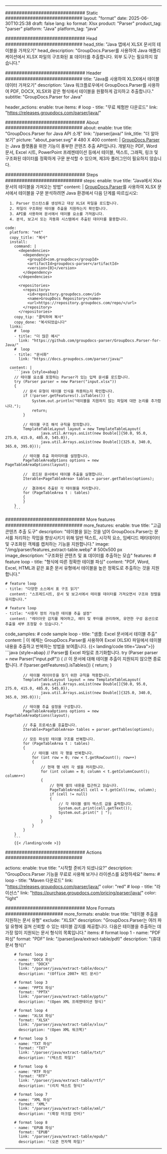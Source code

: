 


---
############################# Static ############################
layout: "format"
date:  2025-06-30T10:25:38
draft: false
lang: ko
format: Xlsx
product: "Parser"
product_tag: "parser"
platform: "Java"
platform_tag: "java"

############################# Head ############################
head_title: "Java 앱에서 XLSX 문서의 테이블을 가져오기"
head_description: "GroupDocs.Parser를 사용하여 Java 애플리케이션에서 XLSX 파일의 구조화된 표 데이터를 추출합니다. 외부 도구는 필요하지 않습니다."

############################# Header ############################
title: "Java를 사용하여 XLSX에서 테이블 데이터 가져오기" 
description: "Java 워크플로우에서 GroupDocs.Parser를 사용하여 PDF, DOCX, XLSX와 같은 형식에서 테이블을 원활하게 감지하고 추출합니다."
subtitle: "GroupDocs.Parser for Java" 

header_actions:
  enable: true
  items:
    #  loop
    - title: "무료 체험판 다운로드"
      link: "https://releases.groupdocs.com/parser/java/"
      
############################# About ############################
about:
    enable: true
    title: "GroupDocs.Parser for Java API 소개"
    link: "/parser/java/"
    link_title: "더 알아보기"
    picture: "about_parser.svg" # 480 X 400
    content: |
       [GroupDocs.Parser](/parser/java/)는 Java 플랫폼을 위한 기능이 풍부한 콘텐츠 추출 API입니다. 개발자는 PDF, Word 문서, Excel 시트, PowerPoint 프레젠테이션 등에서 테이블, 텍스트, 그래픽, 링크 및 구조화된 데이터를 정확하게 구문 분석할 수 있으며, 제3자 플러그인이 필요하지 않습니다.

############################# Steps ############################
steps:
    enable: true
    title: "Java에서 Xlsx 문서의 테이블을 가져오는 방법"
    content: |
      [GroupDocs.Parser](/parser/java/)를 사용하여 XLSX 문서에서 테이블을 구문 분석하려면 Java 환경에서 다음 단계를 따르십시오:
      
      1. Parser 인스턴스를 생성하고 대상 XLSX 파일을 로드합니다.
      2. 파일이 구조화된 테이블 추출을 지원하는지 확인합니다.
      3. API를 사용하여 문서에서 테이블 요소를 가져옵니다.
      4. 분석, 보고서 또는 자동화 시스템에서 추출된 데이터를 활용합니다.
   
    code:
      platform: "net"
      copy_title: "복사"
      install:
        command: |
          <dependencies>
            <dependency>
              <groupId>com.groupdocs</groupId>
              <artifactId>groupdocs-parser</artifactId>
              <version>{0}</version>
            </dependency>
          </dependencies>

          <repositories>
            <repository>
              <id>repository.groupdocs.com</id>
              <name>GroupDocs Repository</name>
              <url>https://repository.groupdocs.com/repo/</url>
            </repository>
          </repositories>
        copy_tip: "클릭하여 복사"
        copy_done: "복사되었습니다"
      links:
        #  loop
        - title: "더 많은 예시"
          link: "https://github.com/groupdocs-parser/GroupDocs.Parser-for-Java/"
        #  loop
        - title: "문서화"
          link: "https://docs.groupdocs.com/parser/java/"
          
      content: |
        ```java {style=abap}
        // 테이블 요소를 포함하는 Parser가 있는 입력 문서를 로드합니다.
        try (Parser parser = new Parser("input.xlsx"))
        {
            // 문서 유형이 테이블 인식을 허용하는지 확인합니다.
            if (!parser.getFeatures().isTables()) {
                System.out.println("테이블을 지원하지 않는 파일에 대한 논리를 추가합니다.");
                return;
            }

            // 테이블 구조 해석 규칙을 정의합니다.
            TemplateTableLayout layout = new TemplateTableLayout(
                    java.util.Arrays.asList(new Double[]{50.0, 95.0, 275.0, 415.0, 485.0, 545.0}),
                    java.util.Arrays.asList(new Double[]{325.0, 340.0, 365.0, 395.0}));

            // 테이블 추출 파라미터를 설정합니다.
            PageTableAreaOptions options = new PageTableAreaOptions(layout);

            //  로드된 문서에서 테이블 추출을 실행합니다.
            Iterable<PageTableArea> tables = parser.getTables(options);

            //  결과에서 추출된 각 테이블을 처리합니다.
            for (PageTableArea t : tables) 
            {
            }
        }
        ```            

############################# More features ############################
more_features:
  enable: true
  title: "고급 콘텐츠 추출 도구"
  description: "테이블을 읽는 것을 넘어 GroupDocs.Parser는 문서를 처리하는 작업을 향상시키기 위해 일반 텍스트, 시각적 요소, 임베디드 메타데이터 및 구조화된 객체를 캡처하는 기능을 지원합니다."
  image: "/img/parser/features_extract-table.webp" # 500x500 px
  image_description: "구조화된 콘텐츠 및 표 데이터를 추출하는 모습"
  features:
    # feature loop
    - title: "형식에 따른 정확한 테이블 파싱"
      content: "PDF, Word, Excel, HTML과 같은 표준 문서 유형에서 테이블을 높은 정확도로 추출하는 것을 지원합니다."

    # feature loop
    - title: "다양한 소스에서 표 구조 읽기"
      content: "스프레드시트, 문서 및 보고서에서 테이블 데이터를 가져오면서 구조와 정렬을 유지합니다."

    # feature loop
    - title: "사용자 정의 가능한 테이블 추출 설정"
      content: "레이아웃 감지를 제어하고, 헤더 및 푸터를 관리하며, 유연한 구성 옵션으로 추출을 세부 조정할 수 있습니다."
      
  code_samples:
    # code sample loop
    - title: "샘플: Excel 문서에서 테이블 추출"
      content: |
        이 예제는 GroupDocs.Parser를 사용하여 Excel (XLSX) 파일에서 테이블 내용을 추출하고 반복하는 방법을 보여줍니다.
        {{< landing/code title="Java">}}
        ```java {style=abap}
        //  Parser를 Excel 파일로 초기화합니다.
        try (Parser parser = new Parser("input.pdf"))
        {
            // 이 문서에 대해 테이블 추출이 지원되지 않으면 종료합니다.
            if (!parser.getFeatures().isTables())
            {
                return;
            }

            // 테이블 레이아웃을 찾기 위한 규칙을 적용합니다.
            TemplateTableLayout layout = new TemplateTableLayout(
                    java.util.Arrays.asList(new Double[]{50.0, 95.0, 275.0, 415.0, 485.0, 545.0}),
                    java.util.Arrays.asList(new Double[]{325.0, 340.0, 365.0, 395.0}));

            // 테이블 추출 설정을 구성합니다.
            PageTableAreaOptions options = new PageTableAreaOptions(layout);

            // 추출 프로세스를 호출합니다.
            Iterable<PageTableArea> tables = parser.getTables(options);

            // 모든 파싱된 테이블 구조를 반복합니다.
            for (PageTableArea t : tables)
            {
                // 테이블 내의 각 행을 반복합니다.
                for (int row = 0; row < t.getRowCount(); row++)
                {
                    // 현재 행 내의 각 셀을 처리합니다.
                    for (int column = 0; column < t.getColumnCount(); column++) 
                    {
                        // 현재 셀의 내용을 접근하고 읽습니다.
                        PageTableAreaCell cell = t.getCell(row, column);
                        if (cell != null)
                        {
                            // 각 테이블 셀의 텍스트 값을 출력합니다.
                            System.out.print(cell.getText());
                            System.out.print(" | ");
                        }
                    }
                }
            }
        }
        ```
        {{< /landing/code >}}


############################# Actions ############################

actions:
  enable: true
  title: "시작할 준비가 되셨나요?"
  description: "GroupDocs.Parser 기능을 무료로 사용해 보거나 라이센스를 요청하세요"
  items:
    #  loop
    - title: "Maven 다운로드"
      link: "https://releases.groupdocs.com/parser/java/"
      color: "red"
        #  loop
    - title: "라이선스"
      link: "https://purchase.groupdocs.com/pricing/parser/java/"
      color: "light"


############################# More Formats #####################
more_formats:
    enable: true
    title: "테이블 추출을 지원하는 문서 유형"
    exclude: "XLSX"
    description: "GroupDocs.Parser는 여러 파일 유형에 걸쳐 신뢰할 수 있는 테이블 감지를 제공합니다. 다음은 테이블을 추출하는 데 가장 많이 지원되는 문서 형식의 목록입니다."
    items: 
        # format loop 1
        - name: "PDF 파싱"
          format: "PDF"
          link: "/parser/java/extract-table/pdf/"
          description: "(휴대 문서 형식)"
          
        # format loop 2
        - name: "DOCX 파싱"
          format: "DOCX"
          link: "/parser/java/extract-table/docx/"
          description: "(Office 2007+ 워드 문서)"
          
        # format loop 3
        - name: "PPTX 파싱"
          format: "PPTX"
          link: "/parser/java/extract-table/pptx/"
          description: "(Open XML 프레젠테이션 형식)"
          
        # format loop 4
        - name: "XLSX 파싱"
          format: "XLSX"
          link: "/parser/java/extract-table/xlsx/"
          description: "(Open XML 워크북)"
          
        # format loop 5
        - name: "TXT 파싱"
          format: "TXT"
          link: "/parser/java/extract-table/txt/"
          description: "(텍스트 파일)"
          
        # format loop 6
        - name: "RTF 파싱"
          format: "RTF"
          link: "/parser/java/extract-table/rtf/"
          description: "(리치 텍스트 형식)"
          
        # format loop 7
        - name: "XML 파싱"
          format: "XML"
          link: "/parser/java/extract-table/xml/"
          description: "(확장 마크업 언어)"
          
        # format loop 8
        - name: "EPUB 파싱"
          format: "EPUB"
          link: "/parser/java/extract-table/epub/"
          description: "(오픈 전자책 파일)"
         
          

---
